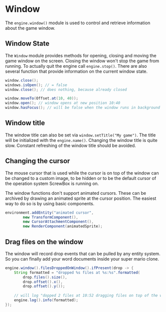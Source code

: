 # Window

The `engine.window()` module is used to control and retrieve information about the game window.

## Window State

The `Window` module provides methods for opening, closing and moving the game window on the screen.
Closing the window won't stop the game from running.
To actually quit the engine call `engine.stop()`.
There are also several function that provide information on the current window state.

``` java
window.close();
windows.isOpen(); // = false
window.close(); // does nothing, because already closed

window.moveTo(Offset.at(10, 40));
window.open(); // window opens at new position 10:40
window.hasFocus(); // will be false when the window runs in background
```

## Window title

The window title can also be set via `window.setTitle("My game")`.
The title will be initialized with the `engine.name()`.
Changing the window title is quite slow.
Constant refreshing of the window title should be avoided.

## Changing the cursor

The mouse cursor that is used while the cursor is on top of the window can be changed to a custom image, to be hidden or
to be the default cursor of the operation system ScrewBox is running on.

The window functions don't support animated cursors.
These can be archived by drawing an animated sprite at the cursor position.
The easiest way to do so is by using basic components.

``` java
environment.addEntity("animated cursor",
        new TransformComponent(),
        new CursorAttachmentComponent(),
        new RenderComponent(animatedSprite);
```

## Drag files on the window

The window will record drop events that can be pulled by any entity system.
So you can finally add your word documents inside your super mario clone.

``` java
engine.window().filesDroppedOnWindow().ifPresent(drop -> {
    String formatted = "dropped %s files at %s:%s".formatted(
        drop.files().size(),
        drop.offset().x(), 
        drop.offset().y());
        
    // will log "dopped 2 files at 10:52 dragging files on top of the window
    engine.log().info(formatted);
});
```